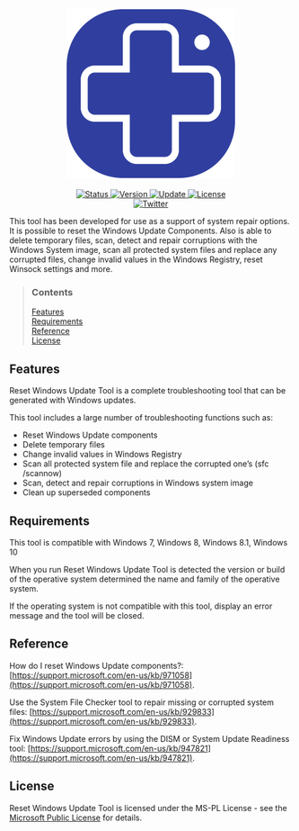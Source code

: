 <div align="center">
	<a href="https://www.wureset.com/">
		<img src="https://github.com/ManuelGil/Reset-Windows-Update-Tool/blob/master/docs/images/wureset.png?raw=true" alt="Logo" height="300" width="300">
	</a>
</div>
<br />
<div align="center">
	<a href="https://github.com/ManuelGil/Reset-Windows-Update-Tool#changelog">
		<img src="https://img.shields.io/badge/stability-stable-green.svg" alt="Status">
	</a>
	<a href="https://github.com/ManuelGil/Reset-Windows-Update-Tool#changelog">
		<img src="https://img.shields.io/badge/release-v11.0.0.8-blue.svg" alt="Version">
	</a>
	<a href="https://github.com/ManuelGil/Reset-Windows-Update-Tool#changelog">
		<img src="https://img.shields.io/badge/update-april-yellowgreen.svg" alt="Update">
	</a>
	<a href="#license">
		<img src="https://img.shields.io/badge/license-MS--PL%20License-green.svg" alt="License">
	</a>
</div>
<div align="center">
	<a href="https://twitter.com/intent/follow?screen_name=wureset">
		<img src="https://img.shields.io/twitter/follow/wureset.svg?style=social" alt="Twitter">
	</a>
</div>

This tool has been developed for use as a support of system repair options.
 It is possible to reset the Windows Update Components. Also is able to delete
 temporary files, scan, detect and repair corruptions with the Windows System
 image, scan all protected system files and replace any corrupted files, change
 invalid values in the Windows Registry, reset Winsock settings and more.


> ### Contents
>
> [Features](#features) <br />
> [Requirements](#requirements) <br />
> [Reference](#reference) <br />
> [License](#license) 


## Features

Reset Windows Update Tool is a complete troubleshooting tool that can be
 generated with Windows updates.

This tool includes a large number of troubleshooting functions such as:

 * Reset Windows Update components
 * Delete temporary files
 * Change invalid values in Windows Registry
 * Scan all protected system file and replace the corrupted one’s (sfc /scannow)
 * Scan, detect and repair corruptions in Windows system image
 * Clean up superseded components


## Requirements

This tool is compatible with Windows 7, Windows 8, Windows 8.1, Windows 10

When you run Reset Windows Update Tool is detected the version or build of the
 operative system determined the name and family of the operative system.

If the operating system is not compatible with this tool, display an error
 message and the tool will be closed.


## Reference

How do I reset Windows Update components?:
 [https://support.microsoft.com/en-us/kb/971058](https://support.microsoft.com/en-us/kb/971058).

Use the System File Checker tool to repair missing or corrupted system files:
 [https://support.microsoft.com/en-us/kb/929833](https://support.microsoft.com/en-us/kb/929833).

Fix Windows Update errors by using the DISM or System Update Readiness tool:
 [https://support.microsoft.com/en-us/kb/947821](https://support.microsoft.com/en-us/kb/947821).


## License

Reset Windows Update Tool is licensed under the MS-PL License - see the
 [Microsoft Public License](https://opensource.org/licenses/MS-PL) for details.
